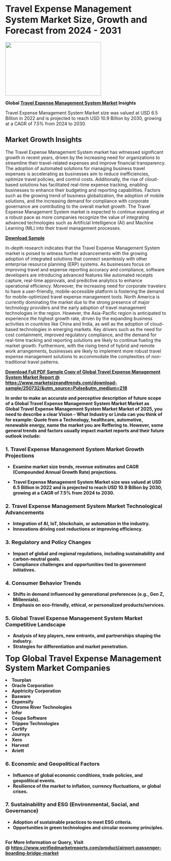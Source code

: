 <H1>Travel Expense Management System Market Size, Growth and Forecast from 2024 - 2031</H1><img class="aligncenter size-medium wp-image-584254" src="https://thirdeyenews.in/wp-content/uploads/2024/09/Global-Market-Research-300x168.jpeg" alt="" width="300" height="168" /><p><strong>Global&nbsp;<a href="https://www.marketsizeandtrends.com/download-sample/250732/&amp;utm_source=Pulse&amp;utm_medium=218">Travel Expense Management System Market</a> Insights</strong></p><p>Travel Expense Management System Market size was valued at USD 6.5 Billion in 2022 and is projected to reach USD 10.9 Billion by 2030, growing at a CAGR of 7.5% from 2024 to 2030.</p><p><h2>Market Growth Insights</h2> <p>The Travel Expense Management System market has witnessed significant growth in recent years, driven by the increasing need for organizations to streamline their travel-related expenses and improve financial transparency. The adoption of automated solutions for managing business travel expenses is accelerating as businesses aim to reduce inefficiencies, optimize travel policies, and control costs. Additionally, the rise of cloud-based solutions has facilitated real-time expense tracking, enabling businesses to enhance their budgeting and reporting capabilities. Factors such as the growing trend of business globalization, the adoption of mobile solutions, and the increasing demand for compliance with corporate governance are contributing to the overall market growth. The Travel Expense Management System market is expected to continue expanding at a robust pace as more companies recognize the value of integrating advanced technologies such as Artificial Intelligence (AI) and Machine Learning (ML) into their travel management processes.</p> <p><strong><a href="#">Download Sample</a></strong></p> <p>In-depth research indicates that the Travel Expense Management System market is poised to witness further advancements with the growing adoption of integrated solutions that connect seamlessly with other enterprise resource planning (ERP) systems. As businesses focus on improving travel and expense reporting accuracy and compliance, software developers are introducing advanced features like automated receipts capture, real-time approvals, and predictive analytics to enhance operational efficiency. Moreover, the increasing need for corporate travelers to have a user-friendly, mobile-accessible platform is fostering the demand for mobile-optimized travel expense management tools. North America is currently dominating the market due to the strong presence of major technology providers and the early adoption of travel management technologies in the region. However, the Asia-Pacific region is anticipated to experience the highest growth rate, driven by the expanding business activities in countries like China and India, as well as the adoption of cloud-based technologies in emerging markets. Key drivers such as the need for cost containment, improved regulatory compliance, and the demand for real-time tracking and reporting solutions are likely to continue fueling the market growth. Furthermore, with the rising trend of hybrid and remote work arrangements, businesses are likely to implement more robust travel expense management solutions to accommodate the complexities of non-traditional travel patterns.</p> <p><strong><a href="#"></p><p><span class=""><strong>Download Full PDF Sample Copy of Global Travel Expense Management System Market Report</strong> @ <a href="https://www.marketsizeandtrends.com/download-sample/250732/&amp;utm_source=Pulse&amp;utm_medium=218" target="_blank">https://www.marketsizeandtrends.com/download-sample/250732/&amp;utm_source=Pulse&amp;utm_medium=218</a></span></p><p>In order to make an accurate and perceptive description of future scope of a Global&nbsp;Travel Expense Management System Market Market as Global&nbsp;Travel Expense Management System Market Market of 2025, you need to describe a clear Vision &ndash; What Industry or Linda can you think of for example: Quote from a Technology, healthcare, automotive, renewable energy, name the market you are Reffering to. However, some general trends and factors usually impact market reports and their future outlook include:</p><h3>1.&nbsp;<strong>Travel Expense Management System Market Growth Projections</strong></h3><ul><li>Examine market size trends, revenue estimates and CAGR (Compounded Annual Growth Rate) projections.</li><li><p>Travel Expense Management System Market size was valued at USD 6.5 Billion in 2022 and is projected to reach USD 10.9 Billion by 2030, growing at a CAGR of 7.5% from 2024 to 2030.</p></li></ul><h3>2.&nbsp;<strong>Travel Expense Management System Market Technological Advancements</strong></h3><ul><li>Integration of AI, IoT, blockchain, or automation in the industry.</li><li>Innovations driving cost reductions or improving efficiency.</li></ul><h3>3.&nbsp;<strong>Regulatory and Policy Changes</strong></h3><ul><li>Impact of global and regional regulations, including sustainability and carbon-neutral goals.</li><li>Compliance challenges and opportunities tied to government initiatives.</li></ul><h3>4.&nbsp;<strong>Consumer Behavior Trends</strong></h3><ul><li>Shifts in demand influenced by generational preferences (e.g., Gen Z, Millennials).</li><li>Emphasis on eco-friendly, ethical, or personalized products/services.</li></ul><h3>5.&nbsp;<strong>Global Travel Expense Management System Market Competitive Landscape</strong></h3><ul><li>Analysis of key players, new entrants, and partnerships shaping the industry.</li><li>Strategies for differentiation and market penetration.</li></ul><p data-pm-slice="1 1 []"><span style="color: inherit; font-family: inherit; font-size: 25px;">Top Global Travel Expense Management System Market Companies</span></p><div class="" data-test-id=""><p><li>Tourplan</li><li> Oracle Corporation</li><li> Apptricity Corporation</li><li> Basware</li><li> Expensify</li><li> Chrome River Technologies</li><li> Infor</li><li> Coupa Software</li><li> Trippeo Technologies</li><li> Certify</li><li> Journyx</li><li> Xero</li><li> Harvest</li><li> Ariett</li></p></div><h3>6.&nbsp;<strong>Economic and Geopolitical Factors</strong></h3><ul><li>Influence of global economic conditions, trade policies, and geopolitical events.</li><li>Resilience of the market to inflation, currency fluctuations, or global crises.</li></ul><h3>7.&nbsp;<strong>Sustainability and ESG (Environmental, Social, and Governance)</strong></h3><ul><li>Adoption of sustainable practices to meet ESG criteria.</li><li>Opportunities in green technologies and circular economy principles.</li></ul><h2><strong style="font-size: 14px;">For More Information or Query, Visit @&nbsp;</strong><a style="background-color: #ffffff; font-size: 14px;" href="https://www.marketsizeandtrends.com/report/travel-expense-management-system-market/" target="_blank">https://www.verifiedmarketreports.com/product/airport-passenger-boarding-bridge-market</a></h2>
